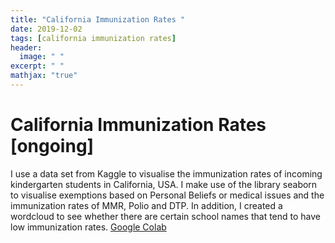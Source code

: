 ```yaml
---
title: "California Immunization Rates "
date: 2019-12-02
tags: [california immunization rates]
header:
  image: " "
excerpt: " "
mathjax: "true"
---
```


# California Immunization Rates [ongoing]
I use a data set from Kaggle to visualise the immunization rates of incoming kindergarten students in California, USA. I make use of the library seaborn to visualise exemptions based on Personal Beliefs or medical issues and the immunization rates of MMR, Polio and DTP. In addition, I created a wordcloud to see whether there are certain school names that tend to have low immunization rates.
[Google Colab](https://drive.google.com/open?id=143Gq9j8xcL-T2p8h2EXBUX86QyYvfejk)

